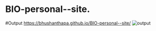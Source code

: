 # BIO-personal--site.
#Output
https://bhushanthapa.github.io/BIO-personal--site/
![output](https://user-images.githubusercontent.com/95372432/168468593-c2b4d457-cce8-4520-a430-c01f04f4f9ea.PNG)
